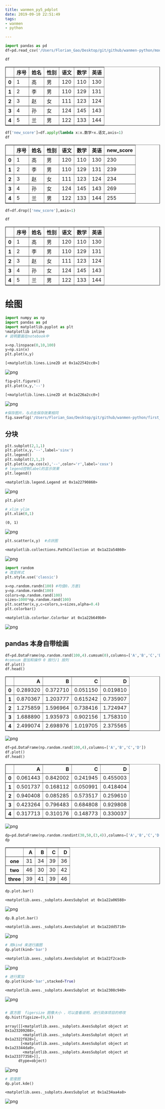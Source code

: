 ```yaml
---
title: wanmen_py5_pdplot
date: 2019-09-10 22:51:49
tags: 
- wanmen
- python

---
```


```python
import pandas as pd
df=pd.read_csv('/Users/Florian_Gao/Desktop/git/github/wanmen-python/modol.csv')
```


```python
df
```




<div>
<style scoped>
    .dataframe tbody tr th:only-of-type {
        vertical-align: middle;
    }

    .dataframe tbody tr th {
        vertical-align: top;
    }

    .dataframe thead th {
        text-align: right;
    }
</style>
<table border="1" class="dataframe">
  <thead>
    <tr style="text-align: right;">
      <th></th>
      <th>序号</th>
      <th>姓名</th>
      <th>性别</th>
      <th>语文</th>
      <th>数学</th>
      <th>英语</th>
    </tr>
  </thead>
  <tbody>
    <tr>
      <th>0</th>
      <td>1</td>
      <td>高</td>
      <td>男</td>
      <td>120</td>
      <td>110</td>
      <td>130</td>
    </tr>
    <tr>
      <th>1</th>
      <td>2</td>
      <td>李</td>
      <td>男</td>
      <td>110</td>
      <td>129</td>
      <td>131</td>
    </tr>
    <tr>
      <th>2</th>
      <td>3</td>
      <td>赵</td>
      <td>女</td>
      <td>111</td>
      <td>123</td>
      <td>124</td>
    </tr>
    <tr>
      <th>3</th>
      <td>4</td>
      <td>孙</td>
      <td>女</td>
      <td>124</td>
      <td>145</td>
      <td>143</td>
    </tr>
    <tr>
      <th>4</th>
      <td>5</td>
      <td>兰</td>
      <td>男</td>
      <td>122</td>
      <td>133</td>
      <td>144</td>
    </tr>
  </tbody>
</table>
</div>




```python
df['new_score']=df.apply(lambda x:x.数学+x.语文,axis=1)
df
```




<div>
<style scoped>
    .dataframe tbody tr th:only-of-type {
        vertical-align: middle;
    }

    .dataframe tbody tr th {
        vertical-align: top;
    }

    .dataframe thead th {
        text-align: right;
    }
</style>
<table border="1" class="dataframe">
  <thead>
    <tr style="text-align: right;">
      <th></th>
      <th>序号</th>
      <th>姓名</th>
      <th>性别</th>
      <th>语文</th>
      <th>数学</th>
      <th>英语</th>
      <th>new_score</th>
    </tr>
  </thead>
  <tbody>
    <tr>
      <th>0</th>
      <td>1</td>
      <td>高</td>
      <td>男</td>
      <td>120</td>
      <td>110</td>
      <td>130</td>
      <td>230</td>
    </tr>
    <tr>
      <th>1</th>
      <td>2</td>
      <td>李</td>
      <td>男</td>
      <td>110</td>
      <td>129</td>
      <td>131</td>
      <td>239</td>
    </tr>
    <tr>
      <th>2</th>
      <td>3</td>
      <td>赵</td>
      <td>女</td>
      <td>111</td>
      <td>123</td>
      <td>124</td>
      <td>234</td>
    </tr>
    <tr>
      <th>3</th>
      <td>4</td>
      <td>孙</td>
      <td>女</td>
      <td>124</td>
      <td>145</td>
      <td>143</td>
      <td>269</td>
    </tr>
    <tr>
      <th>4</th>
      <td>5</td>
      <td>兰</td>
      <td>男</td>
      <td>122</td>
      <td>133</td>
      <td>144</td>
      <td>255</td>
    </tr>
  </tbody>
</table>
</div>




```python
df=df.drop(['new_score'],axis=1)

```


```python
df
```




<div>
<style scoped>
    .dataframe tbody tr th:only-of-type {
        vertical-align: middle;
    }

    .dataframe tbody tr th {
        vertical-align: top;
    }

    .dataframe thead th {
        text-align: right;
    }
</style>
<table border="1" class="dataframe">
  <thead>
    <tr style="text-align: right;">
      <th></th>
      <th>序号</th>
      <th>姓名</th>
      <th>性别</th>
      <th>语文</th>
      <th>数学</th>
      <th>英语</th>
    </tr>
  </thead>
  <tbody>
    <tr>
      <th>0</th>
      <td>1</td>
      <td>高</td>
      <td>男</td>
      <td>120</td>
      <td>110</td>
      <td>130</td>
    </tr>
    <tr>
      <th>1</th>
      <td>2</td>
      <td>李</td>
      <td>男</td>
      <td>110</td>
      <td>129</td>
      <td>131</td>
    </tr>
    <tr>
      <th>2</th>
      <td>3</td>
      <td>赵</td>
      <td>女</td>
      <td>111</td>
      <td>123</td>
      <td>124</td>
    </tr>
    <tr>
      <th>3</th>
      <td>4</td>
      <td>孙</td>
      <td>女</td>
      <td>124</td>
      <td>145</td>
      <td>143</td>
    </tr>
    <tr>
      <th>4</th>
      <td>5</td>
      <td>兰</td>
      <td>男</td>
      <td>122</td>
      <td>133</td>
      <td>144</td>
    </tr>
  </tbody>
</table>
</div>



# 绘图


```python
import numpy as np
import pandas as pd
import matplotlib.pyplot as plt
%matplotlib inline  
# 说明要画在notebook中
```


```python
x=np.linspace(0,10,100)
y=np.sin(x)
plt.plot(x,y)
```




    [<matplotlib.lines.Line2D at 0x1a22542cc0>]




![png](wanmen_py5_pdplot_files/wanmen_py5_pdplot_7_1.png)



```python
fig=plt.figure()
plt.plot(x,y,'--')
```




    [<matplotlib.lines.Line2D at 0x1a226a2cc0>]




![png](wanmen_py5_pdplot_files/wanmen_py5_pdplot_8_1.png)



```python
#保存图片，与点击保存效果相同
fig.savefig('/Users/Florian_Gao/Desktop/git/github/wanmen-python/first_plot.png')
```

## 分块


```python
plt.subplot(2,1,1)
plt.plot(x,y,'--',label='sinx')
plt.legend()
plt.subplot(2,1,2)
plt.plot(x,np.cos(x),'--',color='r',label='cosx')
# legend控制label的显示效果
plt.legend()
```




    <matplotlib.legend.Legend at 0x1a22790860>




![png](wanmen_py5_pdplot_files/wanmen_py5_pdplot_11_1.png)



```python
plt.plot?
```


```python
# xlim ylim
plt.xlim(0,1)
```




    (0, 1)




![png](wanmen_py5_pdplot_files/wanmen_py5_pdplot_13_1.png)



```python
plt.scatter(x,y)  #点状图
```




    <matplotlib.collections.PathCollection at 0x1a22a54860>




![png](wanmen_py5_pdplot_files/wanmen_py5_pdplot_14_1.png)



```python
import random
# 改变样式
plt.style.use('classic')

x=np.random.randn(100) #均值0，方差1
y=np.random.randn(100) 
colors=np.random.rand(100)
sizes=1000*np.random.rand(100)
plt.scatter(x,y,c=colors,s=sizes,alpha=0.4)
plt.colorbar()
```




    <matplotlib.colorbar.Colorbar at 0x1a22b649b0>




![png](wanmen_py5_pdplot_files/wanmen_py5_pdplot_15_1.png)


## pandas 本身自带绘画


```python
df=pd.DataFrame(np.random.rand(100,4).cumsum(0),columns=['A','B','C','D'])
#comsum 是加和操作 0 按行/1 按列
df.plot()
df.head()
```




<div>
<style scoped>
    .dataframe tbody tr th:only-of-type {
        vertical-align: middle;
    }

    .dataframe tbody tr th {
        vertical-align: top;
    }

    .dataframe thead th {
        text-align: right;
    }
</style>
<table border="1" class="dataframe">
  <thead>
    <tr style="text-align: right;">
      <th></th>
      <th>A</th>
      <th>B</th>
      <th>C</th>
      <th>D</th>
    </tr>
  </thead>
  <tbody>
    <tr>
      <th>0</th>
      <td>0.289320</td>
      <td>0.372710</td>
      <td>0.051150</td>
      <td>0.019810</td>
    </tr>
    <tr>
      <th>1</th>
      <td>0.870367</td>
      <td>1.203777</td>
      <td>0.615242</td>
      <td>0.735907</td>
    </tr>
    <tr>
      <th>2</th>
      <td>1.275859</td>
      <td>1.596964</td>
      <td>0.738416</td>
      <td>1.724947</td>
    </tr>
    <tr>
      <th>3</th>
      <td>1.688890</td>
      <td>1.935973</td>
      <td>0.902156</td>
      <td>1.758310</td>
    </tr>
    <tr>
      <th>4</th>
      <td>2.499074</td>
      <td>2.698976</td>
      <td>1.019705</td>
      <td>2.375565</td>
    </tr>
  </tbody>
</table>
</div>




![png](wanmen_py5_pdplot_files/wanmen_py5_pdplot_17_1.png)



```python
df=pd.DataFrame(np.random.rand(100,4),columns=['A','B','C','D'])
df.plot()
df.head()
```




<div>
<style scoped>
    .dataframe tbody tr th:only-of-type {
        vertical-align: middle;
    }

    .dataframe tbody tr th {
        vertical-align: top;
    }

    .dataframe thead th {
        text-align: right;
    }
</style>
<table border="1" class="dataframe">
  <thead>
    <tr style="text-align: right;">
      <th></th>
      <th>A</th>
      <th>B</th>
      <th>C</th>
      <th>D</th>
    </tr>
  </thead>
  <tbody>
    <tr>
      <th>0</th>
      <td>0.061443</td>
      <td>0.842002</td>
      <td>0.241945</td>
      <td>0.455003</td>
    </tr>
    <tr>
      <th>1</th>
      <td>0.501737</td>
      <td>0.168112</td>
      <td>0.050991</td>
      <td>0.418404</td>
    </tr>
    <tr>
      <th>2</th>
      <td>0.940408</td>
      <td>0.085285</td>
      <td>0.573517</td>
      <td>0.259610</td>
    </tr>
    <tr>
      <th>3</th>
      <td>0.423264</td>
      <td>0.796483</td>
      <td>0.684808</td>
      <td>0.929808</td>
    </tr>
    <tr>
      <th>4</th>
      <td>0.317713</td>
      <td>0.310176</td>
      <td>0.148773</td>
      <td>0.330037</td>
    </tr>
  </tbody>
</table>
</div>




![png](wanmen_py5_pdplot_files/wanmen_py5_pdplot_18_1.png)



```python
dp=pd.DataFrame(np.random.randint(30,50,(3,4)),columns=['A','B','C','D'],index=['one','two','three'])
dp
```




<div>
<style scoped>
    .dataframe tbody tr th:only-of-type {
        vertical-align: middle;
    }

    .dataframe tbody tr th {
        vertical-align: top;
    }

    .dataframe thead th {
        text-align: right;
    }
</style>
<table border="1" class="dataframe">
  <thead>
    <tr style="text-align: right;">
      <th></th>
      <th>A</th>
      <th>B</th>
      <th>C</th>
      <th>D</th>
    </tr>
  </thead>
  <tbody>
    <tr>
      <th>one</th>
      <td>31</td>
      <td>34</td>
      <td>39</td>
      <td>36</td>
    </tr>
    <tr>
      <th>two</th>
      <td>46</td>
      <td>30</td>
      <td>30</td>
      <td>42</td>
    </tr>
    <tr>
      <th>three</th>
      <td>39</td>
      <td>41</td>
      <td>39</td>
      <td>46</td>
    </tr>
  </tbody>
</table>
</div>




```python
dp.plot.bar()
```




    <matplotlib.axes._subplots.AxesSubplot at 0x1a22a06588>




![png](wanmen_py5_pdplot_files/wanmen_py5_pdplot_20_1.png)



```python
dp.B.plot.bar()
```




    <matplotlib.axes._subplots.AxesSubplot at 0x1a22dd5710>




![png](wanmen_py5_pdplot_files/wanmen_py5_pdplot_21_1.png)



```python
# 用kind 来进行画图
dp.plot(kind='bar')
```




    <matplotlib.axes._subplots.AxesSubplot at 0x1a22f2cac8>




![png](wanmen_py5_pdplot_files/wanmen_py5_pdplot_22_1.png)



```python
# 进行累加
dp.plot(kind='bar',stacked=True)
```




    <matplotlib.axes._subplots.AxesSubplot at 0x1a2308c940>




![png](wanmen_py5_pdplot_files/wanmen_py5_pdplot_23_1.png)



```python

# 直方图  figersize 图像大小 ，可以查看说明，进行具体项目的修改
dp.hist(figsize=(9,6))

```




    array([[<matplotlib.axes._subplots.AxesSubplot object at 0x1a23209208>,
            <matplotlib.axes._subplots.AxesSubplot object at 0x1a2322f828>],
           [<matplotlib.axes._subplots.AxesSubplot object at 0x1a23344da0>,
            <matplotlib.axes._subplots.AxesSubplot object at 0x1a23377358>]],
          dtype=object)




![png](wanmen_py5_pdplot_files/wanmen_py5_pdplot_24_1.png)



```python
# 密度图
dp.plot.kde()
```




    <matplotlib.axes._subplots.AxesSubplot at 0x1a234aa4a8>




![png](wanmen_py5_pdplot_files/wanmen_py5_pdplot_25_1.png)

